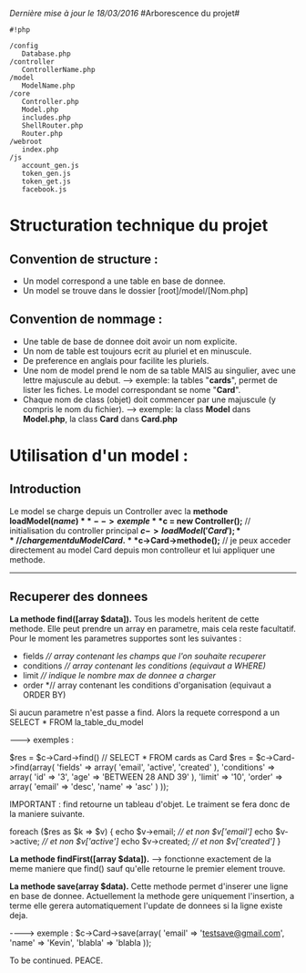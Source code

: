 *Dernière mise à jour le 18/03/2016*
#Arborescence du projet#


```
#!php

/config
   Database.php
/controller
   ControllerName.php
/model
   ModelName.php
/core
   Controller.php
   Model.php
   includes.php
   ShellRouter.php
   Router.php
/webroot
   index.php
/js
   account_gen.js
   token_gen.js
   token_get.js
   facebook.js

```


Structuration technique du projet
=======================


Convention de structure :
---------------------------
- Un model correspond a une table en base de donnee.
- Un model se trouve dans le dossier [root]/model/[Nom.php]


Convention de nommage :
----------------------------
- Une table de base de donnee doit avoir un nom explicite.
- Un nom de table est toujours ecrit au pluriel et en minuscule. 
- De preference en anglais pour facilite les pluriels. 
- Une nom de model prend le nom de sa table MAIS au singulier, avec une lettre majuscule au debut. 
--> exemple: 
la tables "**cards**", permet de lister les fiches. Le model correspondant se nome "**Card**". 
- Chaque nom de class (objet) doit commencer par une majuscule (y compris le nom du fichier). 
--> exemple:
la class **Model** dans **Model.php**, la class **Card** dans **Card.php**




Utilisation d'un model : 
======================

Introduction
---------------------------
Le model se charge depuis un Controller avec la **methode loadModel($name)**
--> exemple 
**$c = new Controller();** // initialisation du controller principal
**$c->loadModel('Card');** // chargement du Model Card.
**$c->Card->methode();**  // je peux acceder directement au model Card depuis mon controlleur et lui appliquer une methode. 

---------------------------------------------

Recuperer des donnees
-----------------------------------------------
**La methode find([array $data]).**
Tous les models heritent de cette methode. Elle peut prendre un array en parametre, mais cela reste facultatif. Pour le moment les parametres supportes sont les suivantes : 
- fields *// array contenant les champs que l'on souhaite recuperer*
- conditions *// array contenant les conditions (equivaut a WHERE)*
- limit *// indique le nombre max de donnee a charger*
- order *// array contenant les conditions d'organisation (equivaut a ORDER BY)

Si aucun parametre n'est passe a find. Alors la requete correspond a un SELECT * FROM la_table_du_model

---> exemples :

$res = $c->Card->find() // SELECT * FROM cards as Card
$res = $c->Card->find(array(
      'fields' => array(
            'email',
            'active',
            'created'
        ),
        'conditions' => array(
              'id' => '3',
               'age' => 'BETWEEN 28 AND 39'
        ),
        'limit' => '10',
        'order' => array(
              'email' => 'desc',
              'name' => 'asc'
        )
));

IMPORTANT : find retourne un tableau d'objet. Le traiment se fera donc de la maniere suivante.

foreach ($res as $k => $v)
{
         echo $v->email; *// et non $v['email']*
         echo $v->active; *// et non $v['active']*
         echo $v->created; *// et non $v['created']*
}

**La methode findFirst([array $data]).**
--> fonctionne exactement de la meme maniere que find() sauf qu'elle retourne le premier element trouve.

**La methode save(array $data).**
Cette methode permet d'inserer une ligne en base de donnee. Actuellement la methode gere uniquement l'insertion, a terme elle gerera automatiquement l'update de donnees si la ligne existe deja.

----> exemple :
$c->Card->save(array(
    'email' => 'testsave@gmail.com',
    'name' => 'Kevin',
    'blabla' => 'blabla
));

To be continued. PEACE.